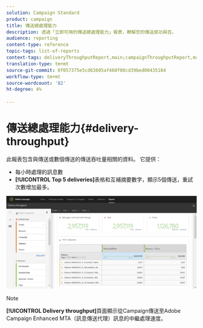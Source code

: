 ```yaml
---
solution: Campaign Standard
product: campaign
title: 傳送總處理能力
description: 透過「立即可用的傳送總處理能力」報表，瞭解您的傳送成功與否。
audience: reporting
content-type: reference
topic-tags: list-of-reports
context-tags: deliveryThroughputReport,main;campaignThroughputReport,main;programThroughputReport,main
translation-type: tm+mt
source-git-commit: 0f057375e5cd63605af460f08cd39bed00435184
workflow-type: tm+mt
source-wordcount: '82'
ht-degree: 4%

---
```



# 傳送總處理能力{#delivery-throughput}

此報表包含與傳送或數個傳送的傳送吞吐量相關的資料。 它提供：

* 每小時處理的訊息數
* **[!UICONTROL Top 5 deliveries]**&#x200B;表格和互補摘要數字，顯示5個傳送，重試次數增加最多。

![](assets/delivery_reports_1.png)

>[!NOTE]
>
>**[!UICONTROL Delivery throughput]**&#x200B;頁面顯示從Campaign傳送至Adobe Campaign Enhanced MTA（訊息傳送代理）訊息的中繼處理速度。
